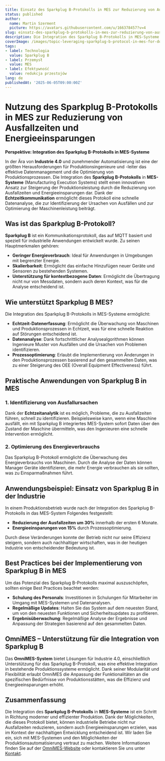 ```yaml
---
title: Einsatz des Sparkplug B-Protokolls in MES zur Reduzierung von Ausfallzeiten und Energieeinsparung
status: published
author:
  name: Martin Szerment
  picture: https://avatars.githubusercontent.com/u/166378457?v=4
slug: einsatz-des-sparkplug-b-protokolls-in-mes-zur-reduzierung-von-ausfallzeiten-und-energieeinsparung
description: Die Integration des Sparkplug B-Protokolls in MES-Systeme unterstützt die Reduzierung von Ausfallzeiten und Energieeinsparungen in der industriellen Automatisierung.
coverImage: /images/topic-leveraging-sparkplug-b-protocol-in-mes-for-downtime-reduction-and-energy-savings-in-industrial-automation-this-top.png
tags:
- label: Technologia
  value: Sparkplug B
- label: Przemysł
  value: MES
- label: Efektywność
  value: redukcja przestojów
lang: de
publishedAt: '2025-06-05T09:00:00Z'
---
```

# Nutzung des Sparkplug B-Protokolls in MES zur Reduzierung von Ausfallzeiten und Energieeinsparungen

**Perspektive: Integration des Sparkplug B-Protokolls in MES-Systeme**

In der Ära von **Industrie 4.0** und zunehmender Automatisierung ist eine der größten Herausforderungen für Produktionsingenieure und -leiter das effektive Datenmanagement und die Optimierung von Produktionsprozessen. Die Integration des **Sparkplug B-Protokolls** in **MES-Systeme** (Manufacturing Execution Systems) stellt einen innovativen Ansatz zur Steigerung der Produktionsleistung durch die Reduzierung von Ausfallzeiten und Energieeinsparungen dar. Dank der **Echtzeitkommunikation** ermöglicht dieses Protokoll eine schnelle Datenanalyse, die zur Identifizierung der Ursachen von Ausfällen und zur Optimierung der Maschinenleistung beiträgt.

## Was ist das Sparkplug B-Protokoll?

**Sparkplug B** ist ein Kommunikationsprotokoll, das auf MQTT basiert und speziell für industrielle Anwendungen entwickelt wurde. Zu seinen Hauptmerkmalen gehören:
- **Geringer Energieverbrauch**: Ideal für Anwendungen in Umgebungen mit begrenzter Energie.
- **Skalierbarkeit**: Ermöglicht das einfache Hinzufügen neuer Geräte und Sensoren zu bestehenden Systemen.
- **Unterstützung für kontextbezogene Daten**: Ermöglicht die Übertragung nicht nur von Messdaten, sondern auch deren Kontext, was für die Analyse entscheidend ist.

## Wie unterstützt Sparkplug B MES?

Die Integration des Sparkplug B-Protokolls in MES-Systeme ermöglicht:
- **Echtzeit-Datenerfassung**: Ermöglicht die Überwachung von Maschinen und Produktionsprozessen in Echtzeit, was für eine schnelle Reaktion auf Störungen entscheidend ist.
- **Datenanalyse**: Dank fortschrittlicher Analysealgorithmen können Ingenieure Muster von Ausfällen und die Ursachen von Problemen identifizieren.
- **Prozessoptimierung**: Erlaubt die Implementierung von Änderungen in den Produktionsprozessen basierend auf den gesammelten Daten, was zu einer Steigerung des OEE (Overall Equipment Effectiveness) führt.

## Praktische Anwendungen von Sparkplug B in MES

### 1. Identifizierung von Ausfallursachen

Dank der **Echtzeitanalytik** ist es möglich, Probleme, die zu Ausfallzeiten führen, schnell zu identifizieren. Beispielsweise kann, wenn eine Maschine ausfällt, ein mit Sparkplug B integriertes MES-System sofort Daten über den Zustand der Maschine übermitteln, was den Ingenieuren eine schnelle Intervention ermöglicht.

### 2. Optimierung des Energieverbrauchs

Das Sparkplug B-Protokoll ermöglicht die Überwachung des Energieverbrauchs von Maschinen. Durch die Analyse der Daten können Manager Geräte identifizieren, die mehr Energie verbrauchen als sie sollten, was zu Einsparmaßnahmen führt.

## Anwendungsbeispiel: Einsatz von Sparkplug B in der Industrie

In einem Produktionsbetrieb wurde nach der Integration des Sparkplug B-Protokolls in das MES-System Folgendes festgestellt:
- **Reduzierung der Ausfallzeiten um 30%** innerhalb der ersten 6 Monate.
- **Energieeinsparungen von 15%** durch Prozessoptimierung.

Durch diese Veränderungen konnte der Betrieb nicht nur seine Effizienz steigern, sondern auch nachhaltiger wirtschaften, was in der heutigen Industrie von entscheidender Bedeutung ist.

## Best Practices bei der Implementierung von Sparkplug B in MES

Um das Potenzial des Sparkplug B-Protokolls maximal auszuschöpfen, sollten einige Best Practices beachtet werden:
- **Schulung des Personals**: Investitionen in Schulungen für Mitarbeiter im Umgang mit MES-Systemen und Datenanalysen.
- **Regelmäßige Updates**: Halten Sie das System auf dem neuesten Stand, um von den neuesten Funktionen und Sicherheitsupdates zu profitieren.
- **Ergebnisüberwachung**: Regelmäßige Analyse der Ergebnisse und Anpassung der Strategien basierend auf den gesammelten Daten.

## OmniMES – Unterstützung für die Integration von Sparkplug B

Das **OmniMES-System** bietet Lösungen für Industrie 4.0, einschließlich Unterstützung für das Sparkplug B-Protokoll, was eine effektive Integration in bestehende Produktionssysteme ermöglicht. Dank seiner Modularität und Flexibilität erlaubt OmniMES die Anpassung der Funktionalitäten an die spezifischen Bedürfnisse von Produktionsstätten, was die Effizienz und Energieeinsparungen erhöht.

## Zusammenfassung

Die Integration des **Sparkplug B-Protokolls** in **MES-Systeme** ist ein Schritt in Richtung moderner und effizienter Produktion. Dank der Möglichkeiten, die dieses Protokoll bietet, können industrielle Betriebe nicht nur Ausfallzeiten reduzieren, sondern auch Energieeinsparungen erzielen, was im Kontext der nachhaltigen Entwicklung entscheidend ist. Wir laden Sie ein, sich mit MES-Systemen und den Möglichkeiten der Produktionsautomatisierung vertraut zu machen. Weitere Informationen finden Sie auf der [OmniMES-Website](https://www.omnimes.com/de/projekt) oder kontaktieren Sie uns unter [Kontakt](https://www.omnimes.com/de/kontakt).
